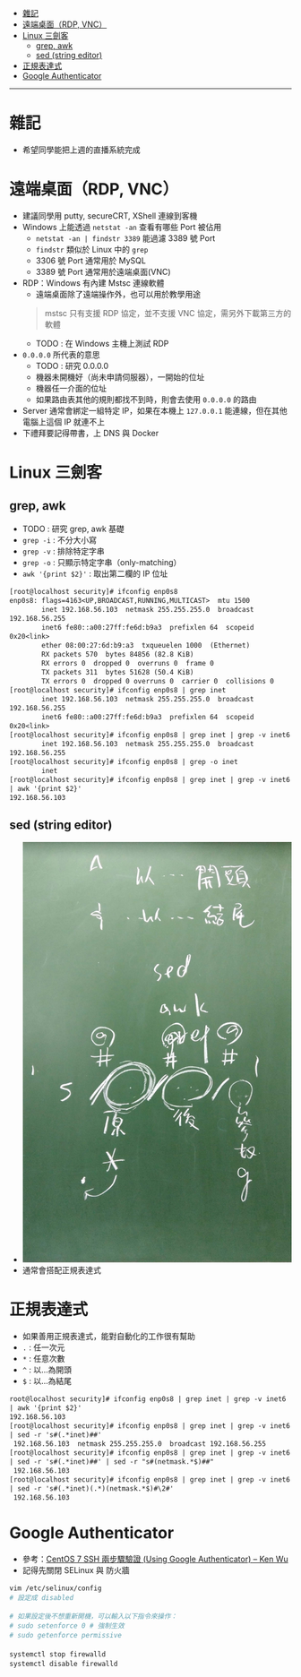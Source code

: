 - [雜記](#%E9%9B%9C%E8%A8%98)
- [遠端桌面（RDP, VNC）](#%E9%81%A0%E7%AB%AF%E6%A1%8C%E9%9D%A2rdp-vnc)
- [Linux 三劍客](#linux-%E4%B8%89%E5%8A%8D%E5%AE%A2)
  - [grep, awk](#grep-awk)
  - [sed (string editor)](#sed-string-editor)
- [正規表達式](#%E6%AD%A3%E8%A6%8F%E8%A1%A8%E9%81%94%E5%BC%8F)
- [Google Authenticator](#google-authenticator)

---

# 雜記
* 希望同學能把上週的直播系統完成

# 遠端桌面（RDP, VNC）
* 建議同學用 putty, secureCRT, XShell 連線到客機
* Windows 上能透過 `netstat -an` 查看有哪些 Port 被佔用
    * `netstat -an | findstr 3389` 能過濾 3389 號 Port
    * `findstr` 類似於 Linux 中的 `grep`
    * 3306 號 Port 通常用於 MySQL
    * 3389 號 Port 通常用於遠端桌面(VNC)
* RDP：Windows 有內建 Mstsc 連線軟體
    * 遠端桌面除了遠端操作外，也可以用於教學用途
    > mstsc 只有支援 RDP 協定，並不支援 VNC 協定，需另外下載第三方的軟體
    * TODO : 在 Windows 主機上測試 RDP
* `0.0.0.0` 所代表的意思
    * TODO : 研究 0.0.0.0
    * 機器未開機好（尚未申請伺服器），一開始的位址
    * 機器任一介面的位址
    * 如果路由表其他的規則都找不到時，則會去使用 `0.0.0.0` 的路由
* Server 通常會綁定一組特定 IP，如果在本機上 `127.0.0.1` 能連線，但在其他電腦上這個 IP 就連不上
* 下禮拜要記得帶書，上 DNS 與 Docker

# Linux 三劍客
## grep, awk
* TODO : 研究 grep, awk 基礎
* `grep -i` : 不分大小寫
* `grep -v` : 排除特定字串
* `grep -o` : 只顯示特定字串（only-matching）
* `awk '{print $2}'` : 取出第二欄的 IP 位址

```
[root@localhost security]# ifconfig enp0s8
enp0s8: flags=4163<UP,BROADCAST,RUNNING,MULTICAST>  mtu 1500
        inet 192.168.56.103  netmask 255.255.255.0  broadcast 192.168.56.255
        inet6 fe80::a00:27ff:fe6d:b9a3  prefixlen 64  scopeid 0x20<link>
        ether 08:00:27:6d:b9:a3  txqueuelen 1000  (Ethernet)
        RX packets 570  bytes 84856 (82.8 KiB)
        RX errors 0  dropped 0  overruns 0  frame 0
        TX packets 311  bytes 51628 (50.4 KiB)
        TX errors 0  dropped 0 overruns 0  carrier 0  collisions 0
[root@localhost security]# ifconfig enp0s8 | grep inet
        inet 192.168.56.103  netmask 255.255.255.0  broadcast 192.168.56.255
        inet6 fe80::a00:27ff:fe6d:b9a3  prefixlen 64  scopeid 0x20<link>
[root@localhost security]# ifconfig enp0s8 | grep inet | grep -v inet6
        inet 192.168.56.103  netmask 255.255.255.0  broadcast 192.168.56.255
[root@localhost security]# ifconfig enp0s8 | grep -o inet
        inet
[root@localhost security]# ifconfig enp0s8 | grep inet | grep -v inet6 | awk '{print $2}'
192.168.56.103
```

## sed (string editor)
* ![](/media/W2_sed.jpg)
* 通常會搭配正規表達式

# 正規表達式
* 如果善用正規表達式，能對自動化的工作很有幫助
* `.` : 任一次元
* `*` : 任意次數
* `^` : 以...為開頭
* `$` : 以...為結尾

```
root@localhost security]# ifconfig enp0s8 | grep inet | grep -v inet6 | awk '{print $2}'
192.168.56.103
[root@localhost security]# ifconfig enp0s8 | grep inet | grep -v inet6 | sed -r 's#(.*inet)##'
 192.168.56.103  netmask 255.255.255.0  broadcast 192.168.56.255
[root@localhost security]# ifconfig enp0s8 | grep inet | grep -v inet6 | sed -r 's#(.*inet)##' | sed -r "s#(netmask.*$)##"
 192.168.56.103
[root@localhost security]# ifconfig enp0s8 | grep inet | grep -v inet6 | sed -r 's#(.*inet)(.*)(netmask.*$)#\2#'
 192.168.56.103 
```

# Google Authenticator
* 參考：[CentOS 7 SSH 兩步驟驗證 (Using Google Authenticator) – Ken Wu](https://kenwu0310.wordpress.com/2016/12/09/centos-7-ssh-%E9%9B%99%E5%9B%A0%E7%B4%A0%E8%AA%8D%E8%AD%89-using-google-authenticator/)
* 記得先關閉 SELinux 與 防火牆
```sh
vim /etc/selinux/config
# 設定成 disabled

# 如果設定後不想重新開機，可以輸入以下指令來操作：
# sudo setenforce 0 # 強制生效
# sudo getenforce permissive

systemctl stop firewalld
systemctl disable firewalld
```